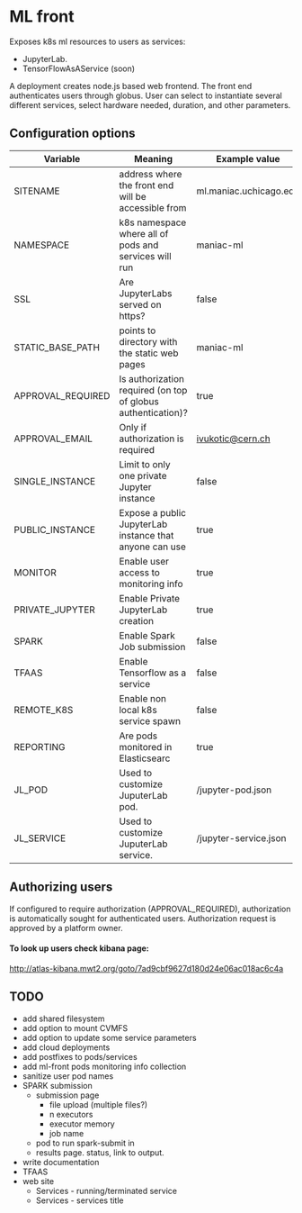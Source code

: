 # ML front

Exposes k8s ml resources to users as services:
* JupyterLab.
* TensorFlowAsAService (soon)

A deployment creates node.js based web frontend. The front end authenticates users through globus. User can select to instantiate several different services, select hardware needed, duration, and other parameters. 

## Configuration options

 Variable | Meaning | Example value 
----|----|----
 SITENAME | address where the front end will be accessible from  | ml.maniac.uchicago.edu
 NAMESPACE| k8s namespace where all of pods and services will run | maniac-ml 
 SSL | Are JupyterLabs served on https? |false
 STATIC_BASE_PATH | points to directory with the static web pages | maniac-ml 
 APPROVAL_REQUIRED | Is authorization required (on top of globus authentication)? | true 
 APPROVAL_EMAIL | Only if authorization is required | ivukotic@cern.ch 
 SINGLE_INSTANCE | Limit to only one private Jupyter instance| false 
 PUBLIC_INSTANCE | Expose a public JupyterLab instance that anyone can use | true 
 MONITOR | Enable user access to monitoring info | true  
 PRIVATE_JUPYTER | Enable Private JupyterLab creation | true 
 SPARK | Enable Spark Job submission | false 
 TFAAS | Enable Tensorflow as a service | false 
 REMOTE_K8S | Enable non local k8s service spawn | false 
 REPORTING | Are pods monitored in Elasticsearc | true 
 JL_POD | Used to customize JuputerLab pod. | /jupyter-pod.json 
 JL_SERVICE | Used to customize JuputerLab service. | /jupyter-service.json 



## Authorizing users

If configured to require authorization (APPROVAL_REQUIRED), authorization is automatically sought for authenticated users. Authorization request is approved by a platform owner.  

#### To look up users check kibana page: 
http://atlas-kibana.mwt2.org/goto/7ad9cbf9627d180d24e06ac018ac6c4a


## TODO
* add shared filesystem
* add option to mount CVMFS
* add option to update some service parameters
* add cloud deployments
* add postfixes to pods/services
* add ml-front pods monitoring info collection
* sanitize user pod names
* SPARK submission
    * submission page
        * file upload (multiple files?)
        * n executors
        * executor memory
        * job name
    * pod to run spark-submit in
    * results page. status, link to output.
* write documentation
* TFAAS
* web site
    * Services - running/terminated service
    * Services - services title
